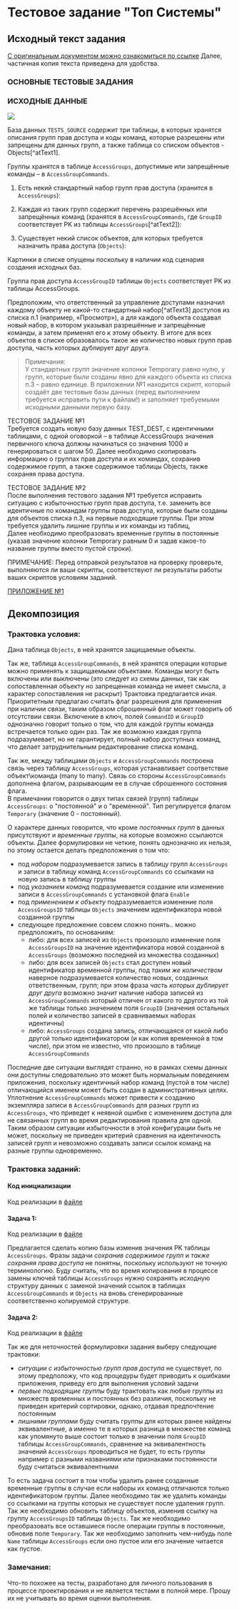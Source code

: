 # Тестовое задание "Топ Системы"

## Исходный текст задания

[С оригинальным документом можно ознакомиться по ссылке](./doc.doc.pdf) Далее, частичная копия текста приведена для удобства.

### ОСНОВНЫЕ ТЕСТОВЫЕ ЗАДАНИЯ

### ИСХОДНЫЕ ДАННЫЕ

![](./pic.png)

База данных `TESTS_SOURCE` содержит три таблицы, в которых хранятся описания групп прав доступа и коды команд, которые разрешены или запрещены для данных групп, а также таблица со списком объектов - Objects[^atText1].

Группы хранятся в таблице `AccessGroups`, допустимые или запрещённые команды – в `AccessGroupCommands`.

1. Есть некий стандартный набор групп прав доступа (хранится в `AccessGroups`):

2. Каждая из таких групп содержит перечень разрешённых или запрещённых команд (хранятся в `AccessGroupCommands`, где `GroupID` соответствует PK из таблицы `AccessGroups`[^atText2]):

3. Существует некий список объектов, для которых требуется назначить права доступа (`Objects`):

Картинки в списке опущены поскольку в наличии код сценария создания исходных баз.

Группа прав доступа `AccessGroupID` таблицы `Objects` соответствует PK из таблицы AccessGroups.

Предположим, что ответственный за управление доступами назначил каждому объекту не какой-то стандартный набор[^atText3] доступов из списка п.1 (например, «Просмотр»), а для каждого объекта создавал новый набор, в котором указывал разрешённые и запрещённые команды, а затем применял его к этому объекту. В итоге для всех объектов в списке образовалось такое же количество новых групп прав доступа, часть которых дублирует друг друга.

> Примечания:  
У стандартных групп значение колонки Temporary равно нулю, у групп, которые были созданы явно для каждого объекта из списка п.3 – равно единице.
В приложении №1 находится скрипт, который создаёт две тестовые базы данных (перед выполнением требуется исправить пути к файлам!) и заполняет требуемыми исходными данными первую базу.

ТЕСТОВОЕ ЗАДАНИЕ №1  
Требуется создать новую базу данных TEST_DEST, с идентичными таблицами, с одной оговоркой – в таблице AccessGroups значения первичного ключа должны начинаться со значения 1000 и генерироваться с шагом 50. Далее необходимо скопировать информацию о группах прав доступа и их командах, сохранив содержимое групп, а также содержимое таблицы Objects, также сохраняя права доступа.

ТЕСТОВОЕ ЗАДАНИЕ №2  
После выполнения тестового задания №1 требуется исправить ситуацию с избыточностью групп прав доступа, т.е. заменить все идентичные по командам группы прав доступа, которые были созданы для объектов списка п.3, на первые подходящие группы. При этом требуется удалить лишние группы и их команды из таблиц,  
Далее необходимо преобразовать временные группы в постоянные (указав значение колонки Temporary равным 0 и задав какое-то название группы вместо пустой строки).
 
ПРИМЕЧАНИЕ: Перед отправкой результатов на проверку проверьте, выполняются ли ваши скрипты, соответствуют ли результаты работы ваших скриптов условиям заданий.

[ПРИЛОЖЕНИЕ №1](./appendix.tsql)

## Декомпозиция

### Трактовка условия:

Дана таблица `Objects`, в ней хранятся защищаемые объекты.  

Так же, таблица `AccessGroupCommands`, в ней хранятся операции которые можно применять к защищаемыми объектами. Команды могут быть включены или выключены (это следует из схемы данных, так как сопоставленная объекту но запрещенная команда не имеет смысла, а характер сопоставления не раскрыт) Трактовка предлагается иная. Приоритетным предлагаю считать флаг разрешения для применения при наличии связи, таким образом сброшенный флаг может говорить об отсутствии связи. Включение в ключ, полей `CommandID` и `GroupID` однозначно говорит только о том, что для каждой группы команда встречается только один раз. Так же возможно каждая группа подразумевает, но не гарантирует, полный набор доступных команд, что делает затруднительным редактирование списка команд.  

Так же, между таблицами `Objects` и `AccessGroupCommands` построена связь через таблицу `AccessGroups`, которая устанавливает соответствие объект\команда (many to many). Связь со стороны `AccessGroupCommands` дополнена флагом, разрывающим ее в случае сброшенного состояния флага.  
В примечании говорится о двух типах связей (групп) таблицы `AccessGroups`: о "постоянной" и о "временной". Тип регулируется флагом `Temporary` (значение 0 - постоянный).  

О характере данных говорится, что кроме _постоянных групп_ в данных присутствуют и _временные группы_, на которые возможно ссылаются объекты. Далее формулировки не четкие, понять однозначно их нельзя, по этому остается делать предположения о том что:  

  - под _набором_ подразумевается запись в таблицу групп `AccessGroups` и записи в таблицу команд `AccessGroupCommands` со ссылками на новую запись в таблицу группы
  - под _указанием команд_ подразумевается создание или изменение записи в `AccessGroupCommands` с установкой флага `Enable`
  - под _применением к объекту_ подразумевается изменение поля `AccessGroupsID` таблицы `Objects` значением идентификатора новой созданной группы
  - следующее предложение совсем сложно понять.. можно предположить, по основаниям: 
    - либо: для всех записей из `Objects` произошло изменение поля `AccessGroupsID` на значение идентификатора новой созданной в `AccessGroups` (возможно последней из множества созданных)
    - либо: для всех записей `Objects` стал доступен новый идентификатор временной группы, под _таким же количеством_ наверное подразумевается количество новых, созданных ответственным, групп; при этом фраза _часть которых дублирует друг друга_ возможно значит наличие набора записей из `AccessGroupCommands` который отличен от какого то другого из той же таблицы только значением поля `GroupID` (значения остальных полей и количество записей в сравниваемых наборах идентичны)
    - либо: `AccessGroups` создана запись, отличающаяся от какой либо другой только идентификатором (и как копия временной в том числе), при этом не известно, что произошло в таблице `AccessGroupCommands`

Последние две ситуации выглядят странно, но в рамках схемы данных они доступны следовательно это может быть нормальным поведением приложения, поскольку идентичный набор команд (пустой в том числе) отличающийся именем может быть создан в административных целях. Уплотнение `AccessGroupCommands` может привести к созданию экземпляра записи в `AccessGroupCommands` для разных групп из `AccessGroups`, что приведет к неявной ошибке с изменением доступа для не связанных групп во время редактирования правила для одной. Таким образом ситуации избыточности в этой конфигурации быть не может, поскольку не приведен критерий сравнения на идентичность записей групп и невозможно создавать записи ссылок команд на разные группы одновременно.

### Трактовка заданий:

#### Код инициализации

Код реализации в [файле](./task_init.tsql)  

#### Задача 1:

Код реализации в [файле](./task_01.tsql)  

Предлагается сделать копию базы изменив значения PK таблицы `AccessGroups`. Фразы задачи _сохранив содержимое групп_ и _также сохраняя права доступа_ не понятны, поскольку используют не точную терминологию. Буду считать, что во время копирования в процессе замены ключей таблицы `AccessGroups` нужно сохранять исходную структуру данных с заменой значений ссылок в таблицах `AccessGroupCommands` и `Objects` на вновь сгенерированные соответственно копируемой структуре.  

#### Задача 2:

Код реализации в [файле](./task_02.tsql)  

Так же для неточностей формулировки задания выберу следующие трактовки:

  - _ситуации с избыточностью групп прав доступа_ не существует, по этому предположу, что код процедуры будет приводить к ошибками приложения, приведу его для выполнения условий задачи
  - _первые подходящие группы_ буду трактовать как любые группы из множеств временных и постоянных без различия, поскольку не приведен критерий сортировки, однако, отдавая предпочтение постоянным
  - _лишними группами_ буду считать группы для которых ранее найдены эквивалентные, а именно те в которых разница в множестве команд как упомянуто выше состоит только в значении поля `GroupID` таблицы `AccessGroupCommands`, сравнение на эквивалентность значений `AccessGroups` проводиться не будет, то есть группы например с разными названиями или признаками постоянности буду считаться эквивалентными

То есть задача состоит в том чтобы удалить ранее созданные временные группы в случае если наборы их команд отличаются только идентификатором группы. Далее необходимо так же удалить команды со ссылками на группы которых не существует после удаления групп. Так же необходимо обновить таблицу объектов, изменив ссылку на группу `AccessGroupsID` таблицы `Objects`. Так же необходимо преобразовать все оставшиеся после операции группы в постоянные, обновив поле `Temporary`. Так же необходимо заполнить чем-нибудь поле `Name` таблицы `AccessGroups` если оно пустое или его значение читается как пустое.

### Замечания:

Что-то похожее на тесты, разработано для личного пользования в процессе проектирования и не является тестами в полной мере. Прошу их не учитывать во время оценки выполнения.
